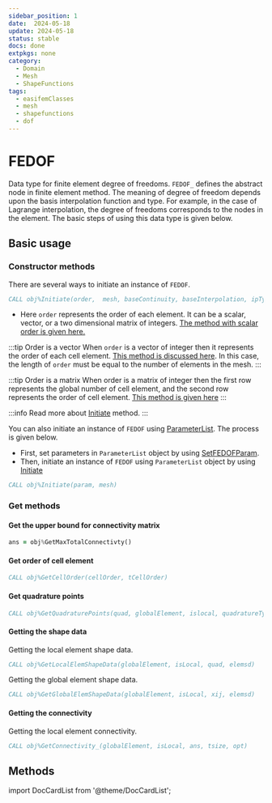 ```yaml
---
sidebar_position: 1
date:  2024-05-18
update: 2024-05-18
status: stable
docs: done
extpkgs: none
category:
  - Domain
  - Mesh
  - ShapeFunctions
tags:
  - easifemClasses
  - mesh
  - shapefunctions
  - dof
---
```


# FEDOF

Data type for finite element degree of freedoms.
`FEDOF_` defines the abstract node in finite element method.
The meaning of degree of freedom depends upon the basis interpolation function and type.
For example, in the case of Lagrange interpolation, the degree of freedoms corresponds to the nodes in the element.
The basic steps of using this data type is given below.

## Basic usage

### Constructor methods

There are several ways to initiate an instance of `FEDOF`.

```fortran
CALL obj%Initiate(order,  mesh, baseContinuity, baseInterpolation, ipType, basisType, alpha, beta, lambda)
```

- Here `order` represents the order of each element. It can be a scalar, vector, or a two dimensional matrix of integers. [The method with scalar order is given here.](./Initiate.md#interface-1)

:::tip Order is a vector
When `order` is a vector of integer then it represents the order of each cell element. [This method is discussed here](./Initiate.md#interface-2). In this case, the length of `order` must be equal to the number of elements in the mesh.
:::

:::tip Order is a matrix
When order is a matrix of integer then the first row represents the global number of cell element, and the second row represents the order of cell element. [This method is given here](./Initiate.md#interface-4)
:::

:::info
Read more about [Initiate](./Initiate.md) method.
:::

You can also initiate an instance of `FEDOF` using [ParameterList](/docs/docs-api/ParameterList/index.md). The process is given below.

- First, set parameters in `ParameterList` object by using [SetFEDOFParam](./SetFEDOFParam.md).
- Then, initiate an instance of `FEDOF` using `ParameterList` object by using [Initiate](/docs/docs-api/FEDOF/Initiate.md#interface-3)

```fortran
CALL obj%Initiate(param, mesh)
```

### Get methods

#### Get the upper bound for connectivity matrix

```fortran
ans = obj%GetMaxTotalConnectivty()
```

#### Get order of cell element

```fortran
CALL obj%GetCellOrder(cellOrder, tCellOrder)
```

#### Get quadrature points

```fortran
CALL obj%GetQuadraturePoints(quad, globalElement, islocal, quadratureType, order)
```

#### Getting the shape data

Getting the local element shape data.

```fortran
CALL obj%GetLocalElemShapeData(globalElement, isLocal, quad, elemsd)
```

Getting the global element shape data.

```fortran
CALL obj%GetGlobalElemShapeData(globalElement, isLocal, xij, elemsd)
```

#### Getting the connectivity

Getting the local element connectivity.

```fortran
CALL obj%GetConnectivity_(globalElement, isLocal, ans, tsize, opt)
```

## Methods

import DocCardList from '@theme/DocCardList';

<DocCardList />
